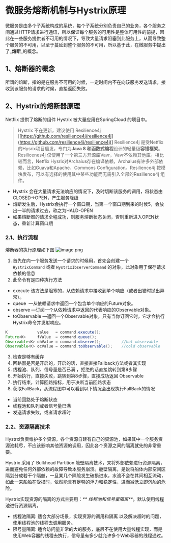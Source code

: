 # 微服务熔断机制与Hystrix原理

微服务是由多个子系统构成的系统，每个子系统分别负责自己的业务，各个服务之间通过HTTP请求进行通讯，所以保证每个服务的可用性是整体可用性的前提，因此在一些服务提供者不可用的情况下，导致大量请求阻塞到此服务上，从而导致整个服务的不可用，以至于蔓延到整个服务的不可用，所以基于此，在微服务中提出了_**熔断**_的概念。


## 1、熔断器的概念
所谓的熔断，指的是在服务不可用的时候，一定时间内不在向该服务发送请求，接收到该服务的请求的时候，直接返回失败。

## 2、Hystrix的熔断器原理
Netflix 提供了熔断的组件 Hystrix 被大量应用在SpringCloud 的项目中。


> Hystrix 不在更新，建议使用 Resilience4j [[https://github.com/resilience4j/resilience4j](https://github.com/resilience4j/resilience4j)]   Resilience4j 是受Netflix的Hysrix项目启发，专门为**Java 8 和函数式编程**设计的轻量级**容错框架**。Resilicenes4j 仅使用了一个第三方开源库Vavr，Vavr不依赖其他库。相比较而言，Netflix Hysrix对Archaius存在编译依赖，Archaius有许多外部依赖，比如Guava和Apache，Commons Configuration。Resilience4j 按模块发布，可以有选择的使用其中某些功能而无需引入全部的Resilience4j 组件。


- Hystrix 会在大量请求无法响应的情况下，及时切断该服务的调用，将状态由CLOSED->OPEN，产生服务降级
- 熔断发生后，Hystrix会执行一个窗口期，当第一个窗口期到来的时候5，会放出一半的请求过去，称之为HALD-OPEN
- 如果熔断器的请求全程成功，则服务熔断状态关闭，否则重新进入OPEN状态，重新计算窗口期



### 2.1、执行流程
熔断器的执行原理如下图
![image.png](https://cdn.nlark.com/yuque/0/2020/png/437981/1590317591614-2c5721c2-c98b-4a9c-bb88-696388fef613.png#align=left&display=inline&height=334&margin=%5Bobject%20Object%5D&name=image.png&originHeight=667&originWidth=1372&size=102922&status=done&style=none&width=686)






1. 首先在向一个服务发送一个请求的时候用，首先会创建一个 `HystrixCommand` 或者 `HystrixIbserverCommand` 的对象，此对象用于保存请求依赖的信息
1. 此命令有是四种执行方法
- execute 该方法是阻塞的，从依赖请求中接收到单个响应（或者出错时抛出异常）。
- queue  —从依赖请求中返回一个包含单个响应的Future对象。
- observe —订阅一个从依赖请求中返回的代表响应的Observable对象。
- toObservable —返回一个Observable对象，只有当你订阅它时，它才会执行Hystrix命令并发射响应。



```java
K             value   = command.execute();
Future<K>     fValue  = command.queue();
Observable<K> ohValue = command.observe();         //hot observable
Observable<K> ocValue = command.toObservable();    //cold observable
```


3. 检查是够有缓存
3. 回路器是否是开启的，开启的话，直接直接Fallback方法或者其实现
3. 线程池、队列、信号量是否已满 ，拒绝的话直接跳转到第8步骤
3. 开始执行，直接失败，跳转到第8步骤，直接成功返回 Observable
3. 执行结束，计算回路指标，用于决断当前回路状态
3. 获取FallBack，从流程图中可以看到以下情况会出现执行FallBack的情况



- 当前回路处于熔断状态
- 线程池和队列或者信号量已满
- 发送请求失败，或者请求超时



### 2.2、资源隔离技术
Hystrxi负责维护多个资源，各个资源自建有自己的资源池，如果其中一个服务资源池耗尽，不应该影响其他资源的调用，因此各个资源之间的隔离就先的非常重要。


Hystrix 采用了 Bulkhead Partition 舱壁隔离技术，来将外部依赖进行资源隔离，进而避免任何外部依赖的故障导致本服务崩溃。舱壁隔离，是说将船体内部空间区隔划分成若干个隔舱，一旦某几个隔舱发生破损进水，水流不会在其间相互流动，如此一来船舶在受损时，依然能具有足够的浮力和稳定性，进而减低立即沉船的危险。


Hystrix实现资源的隔离的方式主要用：_** 线程池和信号量隔离**_。默认使用线程池进行资源隔离。

- 线程池隔离: 适合大部分场景，实现资源的调用和隔离 以及解决超时的问题，使用线程池的线程去调用服务。
- 限号量隔离: 适合访问量非常的大的服务，底层不在使用大量线程实现，而是使用Web容器的线程去执行，信号量有多少就允许多个Web容器的线程通过。
